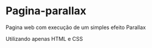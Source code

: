 # Pagina-parallax

Pagina web com execução de um simples efeito Parallax

Utilizando apenas HTML e CSS
